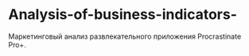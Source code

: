 # Analysis-of-business-indicators-
Маркетинговый анализ развлекательного приложения Procrastinate Pro+.
